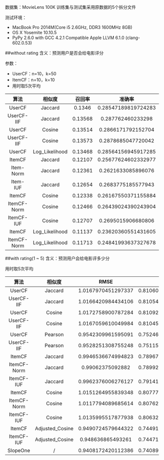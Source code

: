 数据集：MovieLens 100K
训练集与测试集采用原数据的5个拆分文件

测试环境：

- MacBook Pro 2014M(Core i5 2.6GHz, DDR3 1600MHz 8GB)
- OS X Yosemite 10.10.5
- PyPy 2.6.0 with GCC 4.2.1 Compatible Apple LLVM 6.1.0 (clang-602.0.53)

##without rating
含义：预测用户是否会给电影评分

参数：

- UserCF：n=10，k=50
- ItemCF：n=10，k=10
- 用时取5次平均

算法|相似度|召回率|准确率|覆盖率|流行度|用时
:-:|:-:|:-:|:-:|:-:|:-:|:-:
UserCF|Jaccard|0.1346|0.28547189819724283|0.16469003108639324|5.515454460730635|00:04.6612464
UserCF-IIF|Jaccard|0.13568|0.287762460233298|0.16856400713179281|5.504287115977408|00:04.4993386
UserCF|Cosine|0.13514|0.2866171792152704|0.16602730959141065|5.507541117175693|00:05.0626288
UserCF-IIF|Cosine|0.13573|0.2878685047720042|0.1711167689292031|5.492427406007954|00:05.3667504
UserCF|Log_Likelihood|0.13468|0.28564156945917285|0.16929858711102133|5.501580031397434|00:05.277242
ItemCF|Jaccard|0.12107|0.25677624602332977|0.17268653785486163|5.466674083570759|00:06.74751
Item-Norm|Jaccard|0.12361|0.2621633085896076|0.20599335382128695|5.390468911244056|00:06.8896986
Item-IUF|Jaccard|0.12654|0.2683775185577943|0.1625178525221805|5.49371904222896|00:06.6098756
ItemCF|Cosine|0.12338|0.26167550371155884|0.16324410085177427|5.486000500415485|00:07.0688626
ItemCF-Norm|Cosine|0.12466|0.26439024390243904|0.1874637845291138|5.454006743376492|00:07.1008204
ItemCF-IUF|Cosine|0.12707|0.2695015906680806|0.15258763562635358|5.527588437593622|00:07.2313114
ItemCF|Log_Likelihood|0.11137|0.23620360551431605|0.16335171754981087|5.29807314048841|00:07.4533684
ItemCF-Norm|Log_Likelihood|0.11713|0.24841993637327678|0.19460464629923044|5.225886347615308|00:07.536508

##with rating(1 ~ 5)
含义：预测用户会给电影评多少分

用时取5次平均

算法|相似度|RMSE|MAE|用时
:-:|:-:|:-:|:-:|:-:
UserCF|Jaccard|1.0167970451297337|0.8106029634449998|00:14.3273914
UserCF-IIF|Jaccard|1.0166420984434106|0.8105408206584954|00:15.7175054
UserCF|Cosine|1.0172758900787284|0.8109225021493989|00:15.7952614
UserCF-IIF|Cosine|1.0167059610049984|0.8104586495073878|00:15.7893766
UserCF|Pearson|0.9542309961595091|0.7524638886803021|00:30.1705756
UserCF-IIF|Pearson|0.9528251308755248|0.7511555971112605|00:30.7653246
ItemCF|Jaccard|0.9946536674994823|0.7896732824248396|00:29.776902
ItemCF-Norm|Jaccard|0.99062375092882|0.7899222692837382|00:30.065103
ItemCF-IUF|Jaccard|0.9962376006276127|0.7914125774952219|00:31.9443
ItemCF|Cosine|1.0151264955839348|0.8077766740052722|00:31.6629762
ItemCF-Norm|Cosine|1.0117794089685614|0.8076235067994973|00:31.0185626
ItemCF-IUF|Cosine|1.0135995517877938|0.8063284591077498|00:33.4347016
ItemCF|Adjusted_Cosine|0.9490724579644322|0.7449194627796402|00:33.2034246
ItemCF-IUF|Adjusted_Cosine|0.948636865493261|0.7447154125865623|00:30.396375
SlopeOne|/|0.9408172420112386|0.7408973394201296|00:40.5982296
